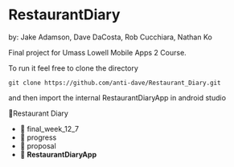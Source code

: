 # RestaurantDiary
by: Jake Adamson, Dave DaCosta, Rob Cucchiara, Nathan Ko

Final project for Umass Lowell Mobile Apps 2 Course. 

To run it feel free to clone the directory 
```git
git clone https://github.com/anti-dave/Restaurant_Diary.git
```

and then import the internal RestaurantDiaryApp in android studio 

:file_folder:Restaurant Diary
- :file_folder: final_week_12_7
- :file_folder: progress
- :file_folder: proposal
- :file_folder: **RestaurantDiaryApp**
